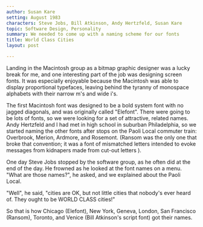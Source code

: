 ```yaml
---
author: Susan Kare
setting: August 1983
characters: Steve Jobs, Bill Atkinson, Andy Hertzfeld, Susan Kare
topic: Software Design, Personality
summary: We needed to come up with a naming scheme for our fonts
title: World Class Cities
layout: post

---
```


Landing in the Macintosh group as a bitmap graphic designer was a lucky break for me, and one interesting part of the job was designing screen fonts. It was especially enjoyable because the Macintosh was able to display proportional typefaces, leaving behind the tyranny of monospace alphabets with their narrow m's and wide i's.

  
  
  
  
The first Macintosh font was designed to be a bold system font with no jagged diagonals, and was originally called "Elefont". There were going to be lots of fonts, so we were looking for a set of attractive, related names. Andy Hertzfeld and I had met in high school in suburban Philadelphia, so we started naming the other fonts after stops on the Paoli Local commuter train: Overbrook, Merion, Ardmore, and Rosemont. (Ransom was the only one that broke that convention; it was a font of mismatched letters intended to evoke messages from kidnapers made from cut-out letters ).  
  
  
One day Steve Jobs stopped by the software group, as he often did at the end of the day. He frowned as he looked at the font names on a menu. "What are those names?", he asked, and we explained about the Paoli Local.  
  
  
"Well", he said, "cities are OK, but not little cities that nobody's ever heard of. They ought to be WORLD CLASS cities!"  
  
  
So that is how Chicago (Elefont), New York, Geneva, London, San Francisco (Ransom), Toronto, and Venice (Bill Atkinson's script font) got their names. 
